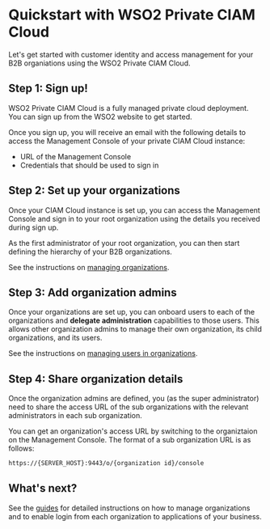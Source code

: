 # Quickstart with WSO2 Private CIAM Cloud

Let's get started with customer identity and access management for your B2B organiations using the WSO2 Private CIAM Cloud.

## Step 1: Sign up!

WSO2 Private CIAM Cloud is a fully managed private cloud deployment. You can sign up from the WSO2 website to get started.

Once you sign up, you will receive an email with the following details to access the Management Console of your private CIAM Cloud instance:

-   URL of the Management Console
-   Credentials that should be used to sign in

## Step 2: Set up your organizations

Once your CIAM Cloud instance is set up, you can access the Management Console and sign in to your root organization using the details you received during sign up.

As the first administrator of your root organization, you can then start defining the hierarchy of your B2B organizations.

See the instructions on [managing organizations](../../guides/b2b-org-management/manage-organizations).

## Step 3: Add organization admins

Once your organizations are set up, you can onboard users to each of the organizations and **delegate administration** capabilities to those users. This allows other organization admins to manage their own organization, its child organizations, and its users.

See the instructions on [managing users in organizations](../../guides/org-user-management).

## Step 4: Share organization details

Once the organization admins are defined, you (as the super administrator) need to share the access URL of the sub organizations with the relevant administrators in each sub organization.

You can get an organization's access URL by switching to the organiztaion on the Management Console. The format of a sub organization URL is as follows:

``` bash
https://{SERVER_HOST}:9443/o/{organization id}/console
```

## What's next?

See the [guides](../../guides/guides-overview) for detailed instructions on how to manage organizations and to enable login from each organization to applications of your business.